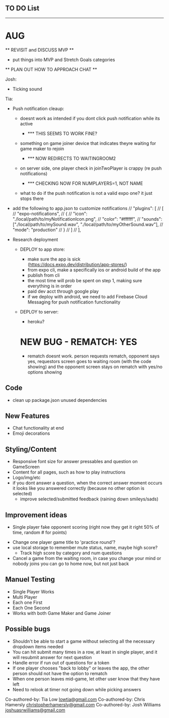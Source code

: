 ## TO DO List
***************************
# AUG

** REVISIT and DISCUSS MVP **
- put things into MVP and Stretch Goals categories

** PLAN OUT HOW TO APPROACH CHAT **


Josh:
- Ticking sound

Tia:
- Push notification cleaup:
  - doesnt work as intended if you dont click push notification while its active 
    - *** THIS SEEMS TO WORK FINE?

  - something on game joiner device that indicates theyre waiting for game maker to rejoin
    - *** NOW REDIRECTS TO WAITINGROOM2

  - on server side, one player check in joinTwoPlayer is crappy (re push notifications)
    - *** CHECKING NOW FOR NUMPLAYERS=1, NOT NAME

  - what to do if the push notification is not a valid expo one? it just stops there  

- add the following to app.json to customize notifications
    // "plugins": [
    //   [
    //     "expo-notifications",
    //     {
    //       "icon": "./local/path/to/myNotificationIcon.png",
    //       "color": "#ffffff",
    //       "sounds": ["./local/path/to/mySound.wav", "./local/path/to/myOtherSound.wav"],
    //       "mode": "production"
    //     }
    //   ]
    // ],

- Research deployment 
  - DEPLOY to app store:
    - make sure the app is sick (https://docs.expo.dev/distribution/app-stores/)
    - from expo cli, make a specifically ios or android build of the app
    - publish from cli
    - the most time will prob be spent on step 1, making sure everything is in order
    - paid dev acct through google play
    - if we deploy with android, we need to add Firebase Cloud Messaging for push notification functionality

  - DEPLOY to server:
    - heroku?

    # NEW BUG - REMATCH: YES
    - rematch doesnt work. person requests rematch, opponent says yes, requestors screen goes to waiting room (with the code showing) and the opponent screen stays on rematch with yes/no options showing



## Code
- clean up package.json unused dependencies

## New Features
* Chat functionality at end
* Emoji decorations 

## Styling/Content
- Responsive font size for answer pressables and question on GameScreen
- Content for all pages, such as how to play instructions 
- Logo/img/etc
- if you dont answer a question, when the correct answer moment occurs it looks like you answered correctly (because no other option is selected)
  - improve selected/submitted feedback (raining down smileys/sads)

## Improvement ideas
* Single player fake opponent scoring (right now they get it right 50% of time, random # for points)
- Change one player game title to 'practice round'?
- use local storage to remember mute status, name, maybe high score? 
  - Track high score by category and num questions
- Cancel a game from the waiting room, in case you change your mind or nobody joins you can go to home now, but not just back

## Manuel Testing
- Single Player Works
- Multi Player
- Each one First
- Each One Second
- Works with both Game Maker and Game Joiner 

## Possible bugs
- Shouldn't be able to start a game without selecting all the necessary dropdown items needed
- You can hit submit many times in a row, at least in single player, and it will resubmit answer for next question
- Handle error if run out of questions for a token
- If one player chooses "back to lobby" or leaves the app, the other person should not have the option to rematch
- When one person leaves mid-game, let other user know that they have left
- Need to relook at timer not going down while picking answers









Co-authored-by: Tia Low <lowtia@gmail.com>
Co-authored-by: Chris Hamersly <christopherhamersly@gmail.com>
Co-authored-by: Josh Williams <joshuasrwilliams@gmail.com>
